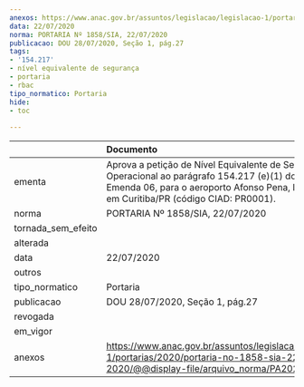 ```yaml
---
anexos: https://www.anac.gov.br/assuntos/legislacao/legislacao-1/portarias/2020/portaria-no-1858-sia-22-07-2020/@@display-file/arquivo_norma/PA2020-1858.pdf
data: 22/07/2020
norma: PORTARIA Nº 1858/SIA, 22/07/2020
publicacao: DOU 28/07/2020, Seção 1, pág.27
tags:
- '154.217'
- nível equivalente de segurança
- portaria
- rbac
tipo_normatico: Portaria
hide: 
- toc 
 
---
```


|                    | Documento                                                                                                                                                                                         |
|:-------------------|:--------------------------------------------------------------------------------------------------------------------------------------------------------------------------------------------------|
| ementa             | Aprova a petição de Nível Equivalente de Segurança Operacional ao parágrafo 154.217 (e)(1) do RBAC 154, Emenda 06, para o aeroporto Afonso Pena, localizado em Curitiba/PR (código CIAD: PR0001). |
| norma              | PORTARIA Nº 1858/SIA, 22/07/2020                                                                                                                                                                  |
| tornada_sem_efeito |                                                                                                                                                                                                   |
| alterada           |                                                                                                                                                                                                   |
| data               | 22/07/2020                                                                                                                                                                                        |
| outros             |                                                                                                                                                                                                   |
| tipo_normatico     | Portaria                                                                                                                                                                                          |
| publicacao         | DOU 28/07/2020, Seção 1, pág.27                                                                                                                                                                   |
| revogada           |                                                                                                                                                                                                   |
| em_vigor           |                                                                                                                                                                                                   |
| anexos             | https://www.anac.gov.br/assuntos/legislacao/legislacao-1/portarias/2020/portaria-no-1858-sia-22-07-2020/@@display-file/arquivo_norma/PA2020-1858.pdf                                              |